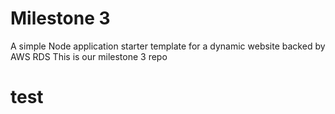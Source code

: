 # Milestone 3
A simple Node application starter template for a dynamic website backed by AWS RDS
This is our milestone 3 repo
# test

